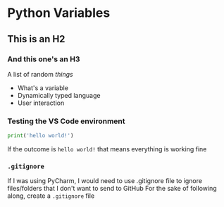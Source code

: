 # Python Variables
## This is an H2
### And this one's an H3

A list of random *things*
- What's a variable
- Dynamically typed language
- User interaction

### Testing the VS Code environment
```python
print('hello world!')
```
If the outcome is ```hello world!``` that means everything is working fine

### ```.gitignore```
If I was using PyCharm, I would need to use .gitignore file to ignore files/folders that I don't want to send to GitHub
For the sake of following along, create a ```.gitignore``` file